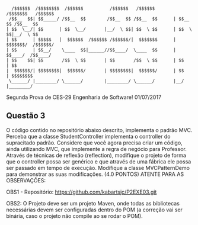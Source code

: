 ```
  /$$$$$$  /$$$$$$$$  /$$$$$$          /$$$$$$   /$$$$$$        /$$$$$$$   /$$$$$$ 
 /$$__  $$| $$_____/ /$$__  $$        /$$__  $$ /$$__  $$      | $$__  $$ /$$__  $$
| $$  \__/| $$      | $$  \__/       |__/  \ $$| $$  \ $$      | $$  \ $$|__/  \ $$
| $$      | $$$$$   |  $$$$$$  /$$$$$$ /$$$$$$/|  $$$$$$$      | $$$$$$$/  /$$$$$$/
| $$      | $$__/    \____  $$|______//$$____/  \____  $$      | $$____/  /$$____/ 
| $$    $$| $$       /$$  \ $$       | $$       /$$  \ $$      | $$      | $$      
|  $$$$$$/| $$$$$$$$|  $$$$$$/       | $$$$$$$$|  $$$$$$/      | $$      | $$$$$$$$
 \______/ |________/ \______/        |________/ \______/       |__/      |________/
```                                                                                
                                                                                                                                                            
Segunda Prova de CES-29 Engenharia de Software!
01/07/2017

## Questão 3

O código contido no repositório abaixo descrito, implementa o padrão MVC. Perceba que a classe StudentController implementa o controller do supracitado padrão. Considere que você agora precisa criar um código, ainda utilizando MVC, que implemente a regra de negócio para Professor. Através de técnicas de reflexão (reflection), modifique o projeto de forma que o controller possa ser genérico e que através de uma fábrica ele possa ser passado em tempo de execução. Modifique a classe MVCPatternDemo para demonstrar as suas modificações. (4.0 PONTOS) ATENTE PARA AS OBSERVAÇÕES:

OBS1 - Repositório: https://github.com/kabartsjc/P2EXE03.git

OBS2: O Projeto deve ser um projeto Maven, onde todas as bibliotecas necessárias devem ser configuradas dentro do POM (a correção vai ser binária, caso o projeto não compile ao se rodar o POM).

